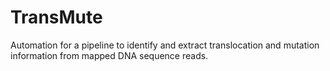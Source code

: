 # TransMute
Automation for a pipeline to identify and extract translocation and mutation information from mapped DNA sequence reads.

